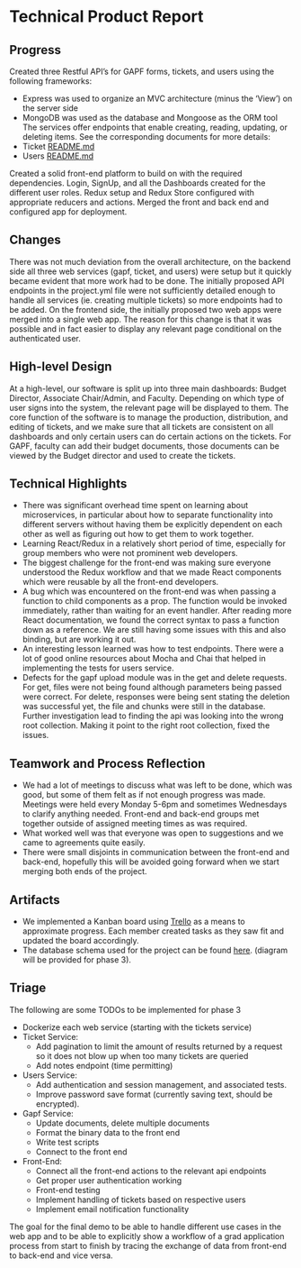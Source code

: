 # Technical Product Report

## Progress
Created three Restful API’s for GAPF forms, tickets, and users using the following frameworks: 
 - Express was used to organize an MVC architecture (minus the ‘View’) on the server side
 - MongoDB was used as the database and Mongoose as the ORM tool
The services offer endpoints that enable creating, reading, updating, or deleting items.
See the corresponding documents for more details:
 - Ticket [README.md](https://github.com/csc302-winter-2018/proj-TEAM13/blob/backend/server/ticket/README.md)
 - Users [README.md](https://github.com/csc302-winter-2018/proj-TEAM13/blob/backend/server/users/README.md)

Created a solid front-end platform to build on with the required dependencies. Login, SignUp, and all the Dashboards created for the different user roles. Redux setup and Redux Store configured with appropriate reducers and actions. Merged the front and back end and configured app for deployment.

## Changes

There was not much deviation from the overall architecture, on the backend side all three web services (gapf, ticket, and users) were setup but it quickly became evident that more work had to be done. The initially proposed API endpoints in the project.yml file were not sufficiently detailed enough to handle all services (ie. creating multiple tickets)  so more endpoints had to be added. On the frontend side, the initially proposed two web apps were merged into a single web app. The reason for this change is that it was possible and in fact easier to display any relevant page conditional on the authenticated user.

## High-level Design

At a high-level, our software is split up into three main dashboards: Budget Director, Associate Chair/Admin, and Faculty. Depending on which type of user signs into the system, the relevant page will be displayed to them. The core function of the software is to manage the production, distribution, and editing of tickets, and we make sure that all tickets are consistent on all dashboards and only certain users can do certain actions on the tickets. 
For GAPF, faculty can add their budget documents, those documents can be viewed by the Budget director and used to create the tickets.

## Technical Highlights

 - There was significant overhead time spent on learning about microservices, in particular about how to separate functionality into different servers without having them be explicitly dependent on each other as well as figuring out how to get them to work together.
 - Learning React/Redux in a relatively short period of time, especially for group members who were not prominent web developers. 
 - The biggest challenge for the front-end was making sure everyone understood the Redux workflow and that we made React components which were reusable by all the front-end developers.
 - A bug which was encountered on the front-end was when passing a function to child components as a prop. The function would be invoked immediately, rather than waiting for an event handler. After reading more React documentation, we found the correct syntax to pass a function down as a reference. We are still having some issues with this and also binding, but are working it out.
 - An interesting lesson learned was how to test endpoints. There were a lot of good online resources about Mocha and Chai that helped in implementing the tests for users service. 
 - Defects for the gapf upload module was in the get and delete requests. For get, files were not being found although parameters being passed were correct. For delete, responses were being sent stating the deletion was successful yet, the file and chunks were still in the database. Further investigation lead to finding the api was looking into the wrong root collection. Making it point to the right root collection, fixed the issues. 


## Teamwork and Process Reflection

 - We had a lot of meetings to discuss what was left to be done, which was good, but some of them felt as if not enough progress was made. Meetings were held every Monday 5-6pm and sometimes Wednesdays to clarify anything needed. Front-end and back-end groups met together outside of assigned meeting times as was required. 
 - What worked well was that everyone was open to suggestions and we came to agreements quite easily.
 - There were small disjoints in communication between the front-end and back-end, hopefully this will be avoided going forward when we start merging both ends of the project.

## Artifacts

 - We implemented a Kanban board using [Trello](https://trello.com/b/dLiyb39P/team-13) as a means to approximate progress. Each member created tasks as they saw fit and updated the board accordingly. 
 - The database schema used for the project can be found [here](https://docs.google.com/spreadsheets/d/1_8FHCAz6SHX4NRkIlimFl9r8Mka5_OoZFanmNg8Y5aE/edit#gid=0). (diagram will be provided for phase 3).

## Triage

The following are some TODOs to be implemented for phase 3
 - Dockerize each web service (starting with the tickets service)
 - Ticket Service:
      - Add pagination to limit the amount of results returned by a request so it does not blow up when too many tickets are queried
      - Add notes endpoint (time permitting)
 - Users Service:
      - Add authentication and session management, and associated tests.
      - Improve password save format (currently saving text, should be encrypted).
 - Gapf Service:
      - Update documents, delete multiple documents
      - Format the binary data to the front end
      - Write test scripts
      - Connect to the front end
 - Front-End:
     - Connect all the front-end actions to the relevant api endpoints
     - Get proper user authentication working
     - Front-end testing
     - Implement handling of tickets based on respective users
     - Implement email notification functionality

The goal for the final demo to be able to handle different use cases in the web app and to be able to explicitly show a workflow of a grad application process from start to finish by tracing the exchange of data from front-end to back-end and vice versa.

